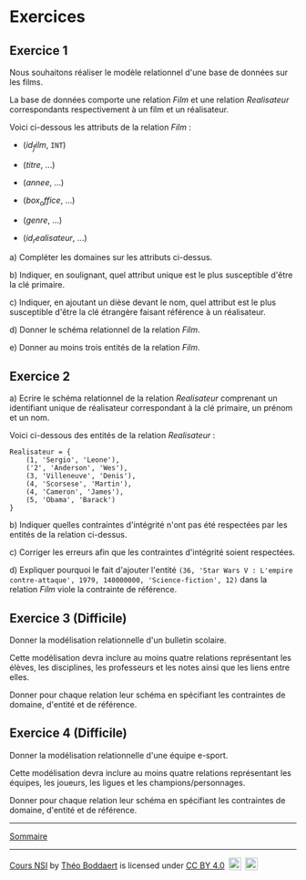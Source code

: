 # Exercices

## Exercice 1

Nous souhaitons réaliser le modèle relationnel d'une base de données sur les films.

La base de données comporte une relation $Film$ et une relation $Realisateur$ correspondants respectivement à un film et un réalisateur.

Voici ci-dessous les attributs de la relation $Film$ :

- ($id_film$, `INT`)

- ($titre$, ...)

- ($annee$, ...)

- ($box_office$, ...)

- ($genre$, ...)

- ($id_realisateur$, ...)

a) Compléter les domaines sur les attributs ci-dessus.

b) Indiquer, en soulignant, quel attribut unique est le plus susceptible d'être la clé primaire.

c) Indiquer, en ajoutant un dièse devant le nom, quel attribut est le plus susceptible d'être la clé étrangère faisant référence à un réalisateur.

d) Donner le schéma relationnel de la relation $Film$.

e) Donner au moins trois entités de la relation $Film$.

## Exercice 2

a) Ecrire le schéma relationnel de la relation $Realisateur$ comprenant un identifiant unique de réalisateur correspondant à la clé primaire, un prénom et un nom.

Voici ci-dessous des entités de la relation $Realisateur$ :

```
Realisateur = {
    (1, 'Sergio', 'Leone'),
    ('2', 'Anderson', 'Wes'),
    (3, 'Villeneuve', 'Denis'),
    (4, 'Scorsese', 'Martin'),
    (4, 'Cameron', 'James'),
    (5, 'Obama', 'Barack')
}
```

b) Indiquer quelles contraintes d'intégrité n'ont pas été respectées par les entités de la relation ci-dessus.

c) Corriger les erreurs afin que les contraintes d'intégrité soient respectées.

d) Expliquer pourquoi le fait d'ajouter l'entité `(36, 'Star Wars V : L'empire contre-attaque', 1979, 140000000, 'Science-fiction', 12)` dans la relation $Film$ viole la contrainte de référence.

## Exercice 3 (Difficile)

Donner la modélisation relationnelle d'un bulletin scolaire.

Cette modélisation devra inclure au moins quatre relations représentant les élèves, les disciplines, les professeurs et les notes ainsi que les liens entre elles.

Donner pour chaque relation leur schéma en spécifiant les contraintes de domaine, d'entité et de référence.

## Exercice 4 (Difficile)

Donner la modélisation relationnelle d'une équipe e-sport.

Cette modélisation devra inclure au moins quatre relations représentant les équipes, les joueurs, les ligues et les champions/personnages.

Donner pour chaque relation leur schéma en spécifiant les contraintes de domaine, d'entité et de référence.

_________________

[Sommaire](./../../README.md)

___________

<p xmlns:cc="http://creativecommons.org/ns#" xmlns:dct="http://purl.org/dc/terms/"><a property="dct:title" rel="cc:attributionURL" href="https://github.com/boddaert/nsi">Cours NSI</a> by <a rel="cc:attributionURL dct:creator" property="cc:attributionName" href="https://github.com/boddaert">Théo Boddaert</a> is licensed under <a href="https://creativecommons.org/licenses/by/4.0/?ref=chooser-v1" target="_blank" rel="license noopener noreferrer" style="display:inline-block;">CC BY 4.0</a>  <img style="height:22px!important;margin-left:3px;vertical-align:text-bottom;" src="https://mirrors.creativecommons.org/presskit/icons/cc.svg?ref=chooser-v1" alt="">  <img style="height:22px!important;margin-left:3px;vertical-align:text-bottom;" src="https://mirrors.creativecommons.org/presskit/icons/by.svg?ref=chooser-v1" alt=""></p> 
